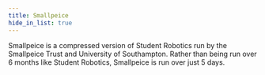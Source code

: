 ```yaml
---
title: Smallpeice
hide_in_list: true
---
```


Smallpeice is a compressed version of Student Robotics run by the Smallpeice Trust and University of Southampton. Rather than being run over 6 months like Student Robotics, Smallpeice is run over just 5 days.

